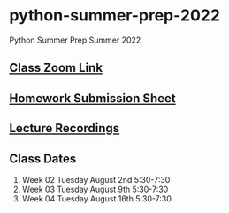 # python-summer-prep-2022
Python Summer Prep Summer 2022


## [Class Zoom Link](https://us02web.zoom.us/j/84376718204?pwd=dWdWcklBb05YSUtkKy92QmY1d1JxQT09)

## [Homework Submission Sheet](https://docs.google.com/spreadsheets/d/1fAspfuHLFwcFZZF8C0VXNkFGsnwKKyLQNg8rmfv1GBE/edit?usp=sharing)

## [Lecture Recordings](https://docs.google.com/document/d/1nGQBh-yblV2Gwtg6Dur6FwTwihkz2xjHgqXK1GBb_Oo/edit)

## Class Dates
1. Week 02 Tuesday August 2nd 5:30-7:30
2. Week 03 Tuesday August 9th 5:30-7:30
3. Week 04 Tuesday August 16th 5:30-7:30

